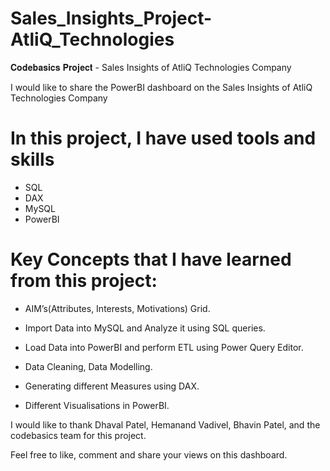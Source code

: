 # Sales_Insights_Project-AtliQ_Technologies
𝐂𝐨𝐝𝐞𝐛𝐚𝐬𝐢𝐜𝐬 𝐏𝐫𝐨𝐣𝐞𝐜𝐭 - Sales Insights of AtliQ Technologies Company

I would like to share the PowerBI dashboard on the Sales Insights of AtliQ Technologies Company


# In this project, I have used tools and skills 

- SQL
- DAX
- MySQL
- PowerBI
 

# Key Concepts that I have learned from this project:

- AIM’s(Attributes, Interests, Motivations) Grid.

- Import Data into MySQL and Analyze it using SQL queries.

- Load Data into PowerBI and perform ETL using Power Query Editor.

- Data Cleaning, Data Modelling.

- Generating different Measures using DAX.

- Different Visualisations in PowerBI.

I would like to thank Dhaval Patel, Hemanand Vadivel, Bhavin Patel, and the codebasics team for this project.

Feel free to like, comment and share your views on this dashboard.
